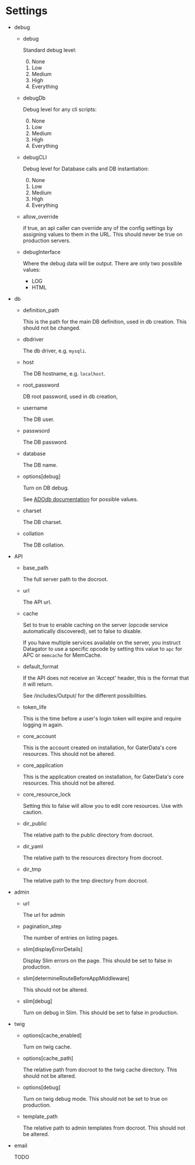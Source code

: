 Settings
========

- debug

    - debug

        Standard debug level:
        
        0. None
        1. Low
        2. Medium
        3. High
        4. Everything

    - debugDb

        Debug level for any cli scripts:
        
        0. None
        1. Low
        2. Medium
        3. High
        4. Everything

    - debugCLI

        Debug level for Database calls and DB instantiation:
        
        0. None
        1. Low
        2. Medium
        3. High
        4. Everything

    - allow_override

        if true, an api caller can override any of the config settings by assigning values to them in the URL. This should never be true on production servers.

    - debugInterface

        Where the debug data will be output. There are only two possible values:
        * LOG
        * HTML

- db

    - definition_path

        This is the path for the main DB definition, used in db creation. This should not be changed.

    - dbdriver

        The db driver, e.g. ```mysqli```.

    - host

        The DB hostname, e.g. ```localhost```.

    - root_password

        DB root password, used in db creation,

    - username

        The DB user.

    - passwsord

        The DB password.

    - database

        The DB name.

    - options[debug]

        Turn on DB debug.
        
        See [ADOdb documentation](http://phplens.com/lens/adodb/docs-adodb.htm) for possible values.

    - charset

        The DB charset.

    - collation

        The DB collation.

- API

    - base_path

        The full server path to the docroot.

    - url

        The API url.

    - cache

        Set to true to enable caching on the server (opcode service automatically discovered), set to false to disable.
        
        If you have multiple services available on the server, you instruct Datagator to use a specific opcode by setting this value to ```apc``` for APC or ```memcache``` for MemCache.

    - default_format

        If the API does not receive an 'Accept' header, this is the format that it will return.
        
        See /includes/Output/ for the different possibilities.

    - token_life

        This is the time before a user's login token will expire and require logging in again.

    - core_account

        This is the account created on installation, for GaterData's core resources. This should not be altered.

    - core_application

        This is the application created on installation, for GaterData's core resources. This should not be altered.

    - core_resource_lock

        Setting this to false will allow you to edit core resources. Use with caution.

    - dir_public

        The relative path to the public directory from docroot.

    - dir_yaml

        The relative path to the resources directory from docroot.

    - dir_tmp

        The relative path to the tmp directory from docroot.

- admin

    - url

        The url for admin

    - pagination_step

        The number of entries on listing pages.

    - slim[displayErrorDetails]

        Display Slim errors on the page. This should be set to false in production.

    - slim[determineRouteBeforeAppMiddleware]

        This should not be altered.

    - slim[debug]

        Turn on debug in Slim. This should be set to false in production.

- twig

    - options[cache_enabled]

        Turn on twig cache.

    - options[cache_path]

        The relative path from docroot to the twig cache directory. This should not be altered.

    - options[debug]

        Turn on twig debug mode. This should not be set to true on production.

    - template_path

        The relative path to admin templates from docroot. This should not be altered.

- email

    TODO
